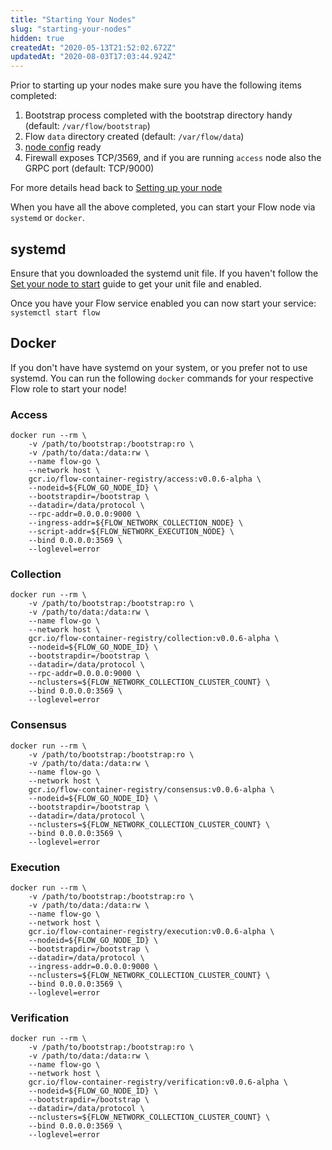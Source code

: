 ```yaml
---
title: "Starting Your Nodes"
slug: "starting-your-nodes"
hidden: true
createdAt: "2020-05-13T21:52:02.672Z"
updatedAt: "2020-08-03T17:03:44.924Z"
---
```

Prior to starting up your nodes make sure you have the following items completed:

1. Bootstrap process completed with the bootstrap directory handy (default: `/var/flow/bootstrap`)
2. Flow `data` directory created  (default: `/var/flow/data`)
3. [node config](https://docs.onflow.org/docs/genesis-bootstrapping#update-node-config) ready
4. Firewall exposes TCP/3569, and if you are running `access` node also the GRPC port (default: TCP/9000)

For more details head back to [Setting up your node](https://docs.onflow.org/docs/setting-up-a-node#set-your-node-to-start)

When you have all the above completed, you can start your Flow node via `systemd` or `docker`. 

## systemd

Ensure that you downloaded the systemd unit file. If you haven't follow the [Set your node to start](https://docs.onflow.org/docs/setting-up-a-node#set-your-node-to-start) guide to get your unit file and enabled.

Once you have your Flow service enabled you can now start your service: `systemctl start flow`

## Docker

If you don't have have systemd on your system, or you prefer not to use systemd. You can run the following `docker` commands for your respective Flow role to start your node!

### Access
```
docker run --rm \
	-v /path/to/bootstrap:/bootstrap:ro \
	-v /path/to/data:/data:rw \
	--name flow-go \
	--network host \
	gcr.io/flow-container-registry/access:v0.0.6-alpha \
	--nodeid=${FLOW_GO_NODE_ID} \
	--bootstrapdir=/bootstrap \
	--datadir=/data/protocol \
	--rpc-addr=0.0.0.0:9000 \
	--ingress-addr=${FLOW_NETWORK_COLLECTION_NODE} \
	--script-addr=${FLOW_NETWORK_EXECUTION_NODE} \
	--bind 0.0.0.0:3569 \
	--loglevel=error
```

### Collection
```
docker run --rm \
	-v /path/to/bootstrap:/bootstrap:ro \
	-v /path/to/data:/data:rw \
	--name flow-go \
	--network host \
	gcr.io/flow-container-registry/collection:v0.0.6-alpha \
	--nodeid=${FLOW_GO_NODE_ID} \
	--bootstrapdir=/bootstrap \
	--datadir=/data/protocol \
	--rpc-addr=0.0.0.0:9000 \
	--nclusters=${FLOW_NETWORK_COLLECTION_CLUSTER_COUNT} \
	--bind 0.0.0.0:3569 \
	--loglevel=error
```

### Consensus
```
docker run --rm \
	-v /path/to/bootstrap:/bootstrap:ro \
	-v /path/to/data:/data:rw \
	--name flow-go \
	--network host \
	gcr.io/flow-container-registry/consensus:v0.0.6-alpha \
	--nodeid=${FLOW_GO_NODE_ID} \
	--bootstrapdir=/bootstrap \
	--datadir=/data/protocol \
	--nclusters=${FLOW_NETWORK_COLLECTION_CLUSTER_COUNT} \
	--bind 0.0.0.0:3569 \
	--loglevel=error
```

### Execution
```
docker run --rm \
	-v /path/to/bootstrap:/bootstrap:ro \
	-v /path/to/data:/data:rw \
	--name flow-go \
	--network host \
	gcr.io/flow-container-registry/execution:v0.0.6-alpha \
	--nodeid=${FLOW_GO_NODE_ID} \
	--bootstrapdir=/bootstrap \
	--datadir=/data/protocol \
	--ingress-addr=0.0.0.0:9000 \
	--nclusters=${FLOW_NETWORK_COLLECTION_CLUSTER_COUNT} \
	--bind 0.0.0.0:3569 \
	--loglevel=error
```


### Verification
```
docker run --rm \
	-v /path/to/bootstrap:/bootstrap:ro \
	-v /path/to/data:/data:rw \
	--name flow-go \
	--network host \
	gcr.io/flow-container-registry/verification:v0.0.6-alpha \
	--nodeid=${FLOW_GO_NODE_ID} \
	--bootstrapdir=/bootstrap \
	--datadir=/data/protocol \
	--nclusters=${FLOW_NETWORK_COLLECTION_CLUSTER_COUNT} \
	--bind 0.0.0.0:3569 \
	--loglevel=error
```